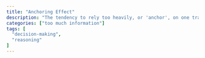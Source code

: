 ```yaml
---
title: "Anchoring Effect"
description: "The tendency to rely too heavily, or 'anchor', on one trait or piece of information when making decisions (usually the first piece of information acquired on that subject)."
categories: ["too much information"]
tags: [
  "decision-making",
  "reasoning"
]
---
```


